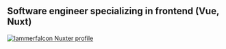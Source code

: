 ## Software engineer specializing in frontend (Vue, Nuxt)

[![lammerfalcon Nuxter profile](https://nuxters.nuxt.com/card/lammerfalcon/og.png)](https://nuxters.nuxt.com/lammerfalcon)
